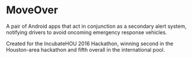 # MoveOver
A pair of Android apps that act in conjunction as a secondary alert system, notifying drivers to avoid oncoming emergency response vehicles.

Created for the IncubateHOU 2016 Hackathon, winning second in the Houston-area hackathon and fifth overall in the international pool.
